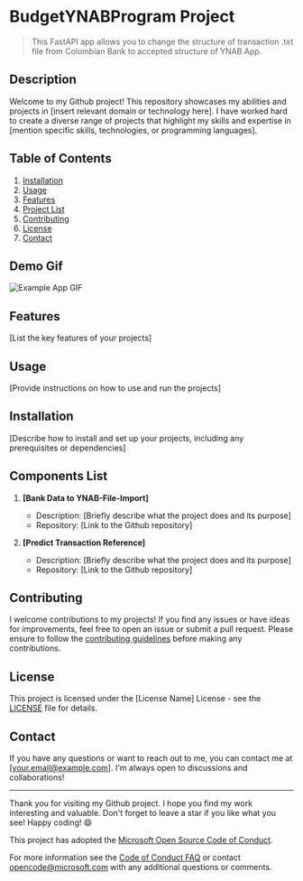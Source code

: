 # BudgetYNABProgram Project
> This FastAPI app allows you to change the structure of transaction .txt file from Colombian Bank to accepted structure of YNAB App. 

## Description

Welcome to my Github project! This repository showcases my abilities and projects in [insert relevant domain or technology here]. I have worked hard to create a diverse range of projects that highlight my skills and expertise in [mention specific skills, technologies, or programming languages].

## Table of Contents

1. [Installation](#installation)
2. [Usage](#usage)
3. [Features](#features)
4. [Project List](#project-list)
5. [Contributing](#contributing)
6. [License](#license)
7. [Contact](#contact)

## Demo Gif

![Example App GIF](https://imgur.com/a/tf9TsbK)

## Features

[List the key features of your projects]

## Usage

[Provide instructions on how to use and run the projects]

## Installation

[Describe how to install and set up your projects, including any prerequisites or dependencies]


## Components List

1. **[Bank Data to YNAB-File-Import]**
   - Description: [Briefly describe what the project does and its purpose]
   - Repository: [Link to the Github repository]

2. **[Predict Transaction Reference]**
   - Description: [Briefly describe what the project does and its purpose]
   - Repository: [Link to the Github repository]

## Contributing

I welcome contributions to my projects! If you find any issues or have ideas for improvements, feel free to open an issue or submit a pull request. Please ensure to follow the [contributing guidelines](CONTRIBUTING.md) before making any contributions.

## License

This project is licensed under the [License Name] License - see the [LICENSE](LICENSE) file for details.

## Contact

If you have any questions or want to reach out to me, you can contact me at [your.email@example.com]. I'm always open to discussions and collaborations!

---

Thank you for visiting my Github project. I hope you find my work interesting and valuable. Don't forget to leave a star if you like what you see! Happy coding! 😄

This project has adopted the [Microsoft Open Source Code of Conduct](https://opensource.microsoft.com/codeofconduct/).

For more information see the [Code of Conduct FAQ](https://opensource.microsoft.com/codeofconduct/faq/) or
contact [opencode@microsoft.com](mailto:opencode@microsoft.com) with any additional questions or comments.


